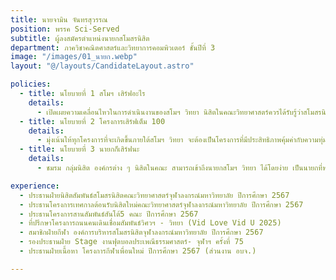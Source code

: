 ```yaml
---
title: นายจามิน จันทรสุวรรณ
position: พรรค Sci-Served
subtitle: ผู้ลงสมัครตำแหน่งนายกสโมสรนิสิต
department: ภาควิชาคณิตศาสตร์และวิทยาการคอมพิวเตอร์ ชั้นปีที่ 3
image: "/images/01_นายก.webp"
layout: "@/layouts/CandidateLayout.astro"

policies:
  - title: นโยบายที่ 1 สโมฯ เสิร์ฟอะไร
    details:
      - เปิดเผยความเคลื่อนไหวในการดําเนินงานของสโมฯ วิทยา นิสิตในคณะวิทยาศาสตร์ควรได้รับรู้ว่าสโมสรนิสิตมีหน้าที่่อะไรและได้ทําอะไรแล้วบ้างในช่วงเวลาที่ผ่านมาโดยจะส่งเสริมให้มีการรายงานผลการดําเนินการสโมสรนิสิตฯทุกไตรมาส
  - title: นโยบายที่ 2 โครงการเสิร์ฟเต็ม 100
    details:
      - มุ่งเน้นให้ทุกโครงการที่จะเกิดขึ้นภายใต้สโมฯ วิทยา จะต้องเป็นโครงการที่มีประสิทธิภาพคุ้มค่ากับความทุ่มเท งบประมาณ และมีวัตถุประสงค์ที่ตอบโจทย์นิสิตในคณะ
  - title: นโยบายที่ 3 นายกก็เสิร์ฟนะ
    details:
      - ชมรม กลุ่มนิสิต องค์กรต่าง ๆ นิสิตในคณะ สามารถเข้าถึงนายกสโมฯ วิทยา ได้โดยง่าย เป็นนายกที่พร้อมเสิร์ฟทุกคําปรึกษา และรับฟังปัญหาของทุกคนประสบการณ์การทํางาน หรือ กิจกรรมที่เคยเข้าร่วม

experience:
  - ประธานฝ่ายนิสิตสัมพันธ์สโมสรนิสิตคณะวิทยาศาสตร์จุฬาลงกรณ์มหาวิทยาลัย ปีการศึกษา 2567
  - ประธานโครงการเทศกาลต้อนรับนิสิตใหม่คณะวิทยาศาสตร์จุฬาลงกรณ์มหาวิทยาลัย ปีการศึกษา 2567
  - ประธานโครงการสานสัมพันธ์สันโต้5 คณะ ปีการศึกษา 2567
  - ที่ปรึกษาโครงการถนนคนเดินเชื่อมสัมพันธ์วิศวฯ - วิทยา (Vid Love Vid U 2025)
  - สมาชิกฝ่ายกีฬา องค์การบริหารสโมสรนิสิตจุฬาลงกรณ์มหาวิทยาลัย ปีการศึกษา 2567
  - รองประธานฝ่าย Stage งานฟุตบอลประเพณีธรรมศาสตร์- จุฬาฯ ครั้งที่ 75
  - ประธานฝ่ายเนื้อหา โครงการกีฬาเพื่อนใหม่ ปีการศึกษา 2567 (ส่วนงาน อบจ.)

---
```

